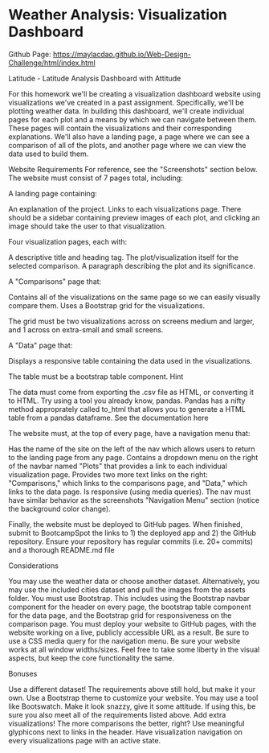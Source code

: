 # Weather Analysis: Visualization Dashboard  

Github Page: https://maylacdao.github.io/Web-Design-Challenge/html/index.html

Latitude - Latitude Analysis Dashboard with Attitude

For this homework we'll be creating a visualization dashboard website using visualizations we've created in a past assignment. Specifically, we'll be plotting weather data.
In building this dashboard, we'll create individual pages for each plot and a means by which we can navigate between them. These pages will contain the visualizations and their corresponding explanations. We'll also have a landing page, a page where we can see a comparison of all of the plots, and another page where we can view the data used to build them.

Website Requirements
For reference, see the "Screenshots" section below.
The website must consist of 7 pages total, including:

A landing page containing:

An explanation of the project.
Links to each visualizations page. There should be a sidebar containing preview images of each plot, and clicking an image should take the user to that visualization.


Four visualization pages, each with:

A descriptive title and heading tag.
The plot/visualization itself for the selected comparison.
A paragraph describing the plot and its significance.


A "Comparisons" page that:

Contains all of the visualizations on the same page so we can easily visually compare them.
Uses a Bootstrap grid for the visualizations.

The grid must be two visualizations across on screens medium and larger, and 1 across on extra-small and small screens.




A "Data" page that:

Displays a responsive table containing the data used in the visualizations.

The table must be a bootstrap table component. Hint

The data must come from exporting the .csv file as HTML, or converting it to HTML. Try using a tool you already know, pandas. Pandas has a nifty method approprately called to_html that allows you to generate a HTML table from a pandas dataframe. See the documentation here






The website must, at the top of every page, have a navigation menu that:

Has the name of the site on the left of the nav which allows users to return to the landing page from any page.
Contains a dropdown menu on the right of the navbar named "Plots" that provides a link to each individual visualization page.
Provides two more text links on the right: "Comparisons," which links to the comparisons page, and "Data," which links to the data page.
Is responsive (using media queries). The nav must have similar behavior as the screenshots "Navigation Menu" section (notice the background color change).

Finally, the website must be deployed to GitHub pages.
When finished, submit to BootcampSpot the links to 1) the deployed app and 2) the GitHub repository.
Ensure your repository has regular commits (i.e. 20+ commits) and a thorough README.md file

Considerations

You may use the weather data or choose another dataset. Alternatively, you may use the included cities dataset and pull the images from the assets folder.
You must use Bootstrap. This includes using the Bootstrap navbar component for the header on every page, the bootstrap table component for the data page, and the Bootstrap grid for responsiveness on the comparison page.
You must deploy your website to GitHub pages, with the website working on a live, publicly accessible URL as a result.
Be sure to use a CSS media query for the navigation menu.
Be sure your website works at all window widths/sizes.
Feel free to take some liberty in the visual aspects, but keep the core functionality the same.


Bonuses

Use a different dataset! The requirements above still hold, but make it your own.
Use a Bootstrap theme to customize your website. You may use a tool like Bootswatch. Make it look snazzy, give it some attitude. If using this, be sure you also meet all of the requirements listed above.
Add extra visualizations! The more comparisons the better, right?
Use meaningful glyphicons next to links in the header.
Have visualization navigation on every visualizations page with an active state. 
